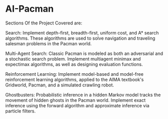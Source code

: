 # AI-Pacman

Sections Of the Project Covered are:

Search: Implement depth-first, breadth-first, uniform cost, and A* search algorithms. These algorithms are used to solve navigation and traveling salesman problems in the Pacman world.

Multi-Agent Search: Classic Pacman is modeled as both an adversarial and a stochastic search problem. Implement multiagent minimax and expectimax algorithms, as well as designing evaluation functions.

Reinforcement Learning: Implement model-based and model-free reinforcement learning algorithms, applied to the AIMA textbook's Gridworld, Pacman, and a simulated crawling robot.

Ghostbusters: Probabilistic inference in a hidden Markov model tracks the movement of hidden ghosts in the Pacman world. Implement exact inference using the forward algorithm and approximate inference via particle filters.


